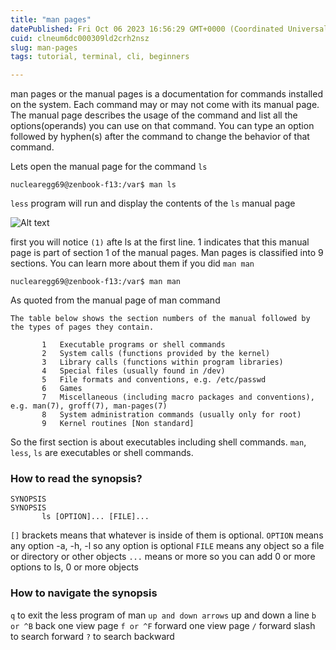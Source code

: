 ```yaml
---
title: "man pages"
datePublished: Fri Oct 06 2023 16:56:29 GMT+0000 (Coordinated Universal Time)
cuid: clneum6dc000309ld2crh2nsz
slug: man-pages
tags: tutorial, terminal, cli, beginners

---
```


man pages or the manual pages is a documentation for commands installed on the system. Each command may or may not come with its manual page. The manual page describes the usage of the command and list all the options(operands) you can use on that command.  You can type an option followed by hyphen(s) after the command to change the behavior of that command.

Lets open the manual page for the command `ls`

`nuclearegg69@zenbook-f13:/var$ man ls`

`less` program will run and display the contents of the `ls` manual page

![Alt text](https://cdn.hashnode.com/res/hashnode/image/upload/v1696611140212/f306773c-61e1-49c5-8bc0-213e62a895fc.png)

first you will notice `(1)` afte ls at the first line. 1 indicates that this manual page is part of section 1 of the manual pages. Man pages is classified into 9 sections. You can learn more about them if you did `man man`



`nuclearegg69@zenbook-f13:/var$ man man`

As quoted from the manual page of man command


```
The table below shows the section numbers of the manual followed by the types of pages they contain.

       1   Executable programs or shell commands
       2   System calls (functions provided by the kernel)
       3   Library calls (functions within program libraries)
       4   Special files (usually found in /dev)
       5   File formats and conventions, e.g. /etc/passwd
       6   Games
       7   Miscellaneous (including macro packages and conventions), e.g. man(7), groff(7), man-pages(7)
       8   System administration commands (usually only for root)
       9   Kernel routines [Non standard]
```

So the first section is about executables including shell commands. `man`, `less`, `ls` are executables or shell commands.

### How to read the synopsis?


```
SYNOPSIS
SYNOPSIS
       ls [OPTION]... [FILE]...
```

`[]` brackets means that whatever is inside of them is optional. 
`OPTION` means any option -a, -h, -l so any option is optional
`FILE` means any object so a file or directory or other objects
`...` means or more so you can add 0 or more options to ls, 0 or more objects 

### How to navigate the synopsis

`q` to exit the less program of man
`up and down arrows` up and down a line
`b or ^B` back one view page
`f or ^F` forward one view page
`/` forward slash to search forward
`?` to search backward